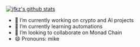[![jfkz's github stats](https://github-readme-stats.vercel.app/api?username=jfkz&count_private=true&show_icons=true)](https://github.com/anuraghazra/github-readme-stats)


- 🔭 I’m currently working on crypto and AI projects
- 🌱 I’m currently learning automations
- 👯 I’m looking to collaborate on Monad Chain
- 😄 Pronouns: mike
